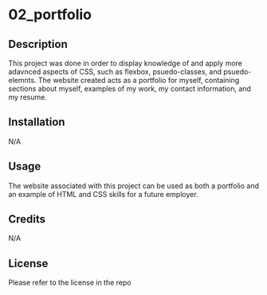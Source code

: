 # 02_portfolio

## Description

This project was done in order to display knowledge of and apply more adavnced aspects of CSS, such
as flexbox, psuedo-classes, and psuedo-elemnts. The website created acts as a portfolio for myself,
containing sections about myself, examples of my work, my contact information, and my resume.

## Installation

N/A

## Usage

The website associated with this project can be used as both a portfolio and an example of
HTML and CSS skills for a future employer.

## Credits

N/A

## License

Please refer to the license in the repo